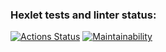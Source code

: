 ### Hexlet tests and linter status:
[![Actions Status](https://github.com/Onoiro/python-project-52/actions/workflows/hexlet-check.yml/badge.svg)](https://github.com/Onoiro/python-project-52/actions)
[![Maintainability](https://api.codeclimate.com/v1/badges/3c6f1330d7e0f614ccb3/maintainability)](https://codeclimate.com/github/Onoiro/python-project-52/maintainability)